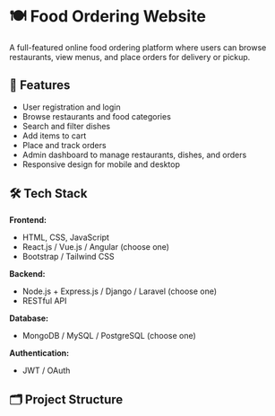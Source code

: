 # 🍽️ Food Ordering Website

A full-featured online food ordering platform where users can browse restaurants, view menus, and place orders for delivery or pickup.

## 🚀 Features

- User registration and login
- Browse restaurants and food categories
- Search and filter dishes
- Add items to cart
- Place and track orders
- Admin dashboard to manage restaurants, dishes, and orders
- Responsive design for mobile and desktop

## 🛠️ Tech Stack

**Frontend:**
- HTML, CSS, JavaScript
- React.js / Vue.js / Angular (choose one)
- Bootstrap / Tailwind CSS

**Backend:**
- Node.js + Express.js / Django / Laravel (choose one)
- RESTful API

**Database:**
- MongoDB / MySQL / PostgreSQL (choose one)

**Authentication:**
- JWT / OAuth

## 🗂️ Project Structure

